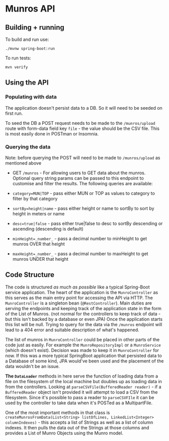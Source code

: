 # Munros API

## Building + running

To build and run use:

```
./mvnw spring-boot:run
```

To run tests:

```
mvn verify
```

## Using the API

### Populating with data
The application doesn't persist data to a DB. So it will need to be seeded on first run.

To seed the DB a POST request needs to be made to the `/munros/upload` route with form-data field key `file` - the value should be the CSV file. This is most easily done in POSTman or Insomnia.

### Querying the data

Note: before querying the POST will need to be made to `/munros/upload` as mentioned above

 * GET `/munros` - For allowing users to GET data about the munros. Optional query string params can be passed to this endpoint to customise and filter the results. The following queries are available:

 * `category=MUN|TOP`    - pass either MUN or TOP as values to category to filter by that category
 * `sortBy=height|name`  - pass either height or name to sortBy to sort by height in meters or name
 * `desc=true|false`     - pass either true|false to desc to sortBy descending or ascending (descending is default)
 * `minHeight=_number_` - pass a decimal number to minHeight to get munros OVER that height
 * `maxHeight=_number_` - pass a decimal number to maxHeight to get munros UNDER that height


 ## Code Structure

 The code is structured _as much as possible_ like a typical Spring-Boot service application. 
 The heart of the application is the `MunroController` as this serves as the main entry point for accessing the API via HTTP. The `MunroController` is a singleton bean (`@RestController`). Main duties are serving the endpoints and keeping track of the application state in the form of the List of Munros. (not normal for the controllers to keep track of data - but this isn't backed by a database or even JPA) Once the application starts this list will be null. Trying to query for the data via the `/munros` endpoint will lead to a 404 error and suitable description of what's happened.

 The list of munros in `MunroController` could be placed in other parts of the code just as easily. For example the `MunroRepositoryImpl` or a `MunroService` (which doesn't exist). Decision was made to keep it in `MunroController` for now. If this was a more typical SpringBoot application that persisted data to a Database of some kind, JPA would've been used and the placement of the data wouldn't be an issue.

 **The `DataLoader`** methods in here serve the function of loading data from a file on the filesystem of the local machine but doubles up as loading data in from the controllers. Looking at `parseCSVFile(BufferedReader reader)` - if a `BufferedReader` object isn't provided it will attempt to load a CSV from the filesystem. Since it's possible to pass a reader to `parseCSVFIle` it can be used by the controller to take data when it's POSTed as a MultipartFile.

One of the most important methods in that class is `createMunrosFromData(List<String> listOfLines, LinkedList<Integer> columnIndexes)` - this accepts a list of Strings as well as a list of column indexes. It then pulls the data out of the Strings at those columns and provides a List of Munro Objects using the Munro model.
